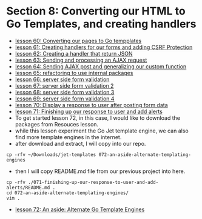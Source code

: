 # Section 8: Converting our HTML to Go Templates, and creating handlers 

- [lesson 60: Converting our pages to Go tempplates](./060-converting-our-pages-to-go-templates/README.md)
- [lesson 61: Creating handlers for our forms and adding CSRF Protection](./061-creating-handlers-for-our-forms-and-adding-csrf-protection/README.md)
- [lesson 62: Creating a handler that return JSON](./062-creating-a-handler-that-return-json/README.md)
- [lesson 63: Sending and processing an AJAX request](./063-sending-and-processing-an-ajax-request/README.md)
- [lesson 64: Sending AJAX post and generalizing our custom function](./064-sending-ajax-post-and-generalizing-our-custom-function/README.md)
- [lesson 65: refactoring to use internal packages](./065-refactoring-to-use-internal-packages/README.md)
- [lesson 66: server side form validation](./066-server-side-form-validation/README.md)
- [lesson 67: server side form validation 2](./067-server-side-form-validation-2/README.md)
- [lesson 68: server side form validation 3](./068-server-side-form-validation-3/README.md)
- [lesson 69: server side form validation 4](./069-server-side-form-validation-4/README.md)
- [lesson 70: Display a response to user after posting form data](./070-displaying-a-response-to-user-after-posting-form-data/README.md)
- [lesson 71: Finishing up our response to user and add alerts](./071-finishing-up-our-response-to-user-and-add-alerts/README.md)
- To get started lesson 72, in this case, I would like to download the packages from Resouces lesson.
- while this lesson experiment the Go Jet template engine, we can also find more template engines in the internet.
- after download and extract, I will copy into our repo.

```shell
cp -rfv ~/Downloads/jet-templates 072-an-aside-alternate-templating-engines 

```

- then I will copy README.md file from our previous project into here.

```shell
cp -rfv ./071-finishing-up-our-response-to-user-and-add-alerts/README.md .
cd 072-an-aside-alternate-templating-engines/
vim .

```
- [lesson 72: An aside: Alternate Go Template Engines](./072-an-aside-alternate-templating-engines/README.md)

